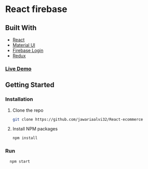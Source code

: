 # React firebase

## Built With

* [React](https://reactjs.org/)
* [Material UI](https://material-ui.com/)
* [Firebase Login](https://firebase.google.com/)
* [Redux](https://react-redux.js.org/)

### [Live Demo](https://pizza-fire-ecommerce.netlify.app/)

## Getting Started

### Installation

1. Clone the repo
   ```sh
   git clone https://github.com/jawariaalvi32/React-ecommerce
   ```
2. Install NPM packages
   ```sh
   npm install
   ```
### Run
 ```sh
   npm start
   ```

